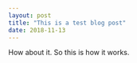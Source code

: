 ```yaml
---
layout: post
title: "This is a test blog post"
date: 2018-11-13
---
```


How about it. So this is how it works.